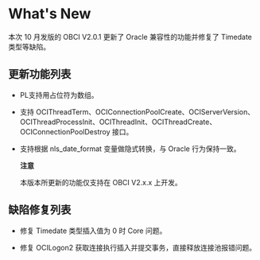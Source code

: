 What's New 
===============================

本次 10 月发版的 OBCI V2.0.1 更新了 Oracle 兼容性的功能并修复了 Timedate 类型等缺陷。

更新功能列表 
---------------------------

* PL支持用占位符为数组。

  

* 支持 OCIThreadTerm、OCIConnectionPoolCreate、OCIServerVersion、OCIThreadProcessInit、OCIThreadInit、OCIThreadCreate、OCIConnectionPoolDestroy 接口。

  

* 支持根据 nls_date_format 变量做隐式转换，与 Oracle 行为保持一致。

  **注意**

  

  本版本所更新的功能仅支持在 OBCI V2.x.x 上开发。
  




缺陷修复列表 
---------------------------

* 修复 Timedate 类型插入值为 0 时 Core 问题。

  

* 修复 OCILogon2 获取连接执行插入并提交事务，直接释放连接池报错问题。

  



